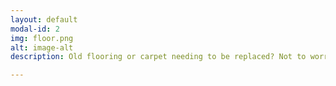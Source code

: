 ```yaml
---
layout: default
modal-id: 2
img: floor.png
alt: image-alt
description: Old flooring or carpet needing to be replaced? Not to worry, we are here to help. Hardwood, tile, and laminate are our flooring specialties. We will always properly remove your existing flooring and subflooring and start with perfect flooring underlay. Whether its a bathroom, or a laundry room - new flooring is sure to bring life back into your home.

---
```

